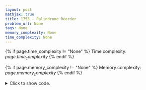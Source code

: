 ```yaml
---
layout: post
mathjax: true
title: 1755 - Palindrome Reorder
problem_url: None
tags: None
memory_complexity: None
time_complexity: None
---
```




{% if page.time_complexity != "None" %}
Time complexity: ${{ page.time_complexity }}$
{% endif %}

{% if page.memory_complexity != "None" %}
Memory complexity: ${{ page.memory_complexity }}$
{% endif %}

<details>
<summary>
<p style="display:inline">Click to show code.</p>
</summary>
```cpp
{% raw %}
using namespace std;
using vi = vector<int>;
string reverse(string s)
{
    reverse(s.begin(), s.end());
    return s;
}
string solve(string s)
{
    string ans;
    vi alpha(26, 0);
    for (auto c : s)
        alpha[c - 'A'] += 1;
    int oddix = -1;
    for (int i = 0; i < (int)alpha.size(); ++i)
    {
        if (alpha[i] % 2 == 1)
        {
            if (oddix != -1)
                return "NO SOLUTION";
            oddix = i;
        }
        else if (alpha[i] > 0)
        {
            ans.resize(ans.size() + alpha[i] / 2, i + 'A');
        }
    }
    return ans + string(alpha[oddix], oddix + 'A') + reverse(ans);
}
int main(void)
{
    string s;
    cin >> s;
    cout << solve(s) << endl;
    return 0;
}

{% endraw %}
```
</details>

